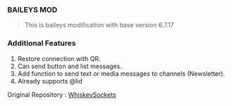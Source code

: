### BAILEYS MOD

> This is baileys modification with base version 6.7.17

### Additional Features

1. Restore connection with QR.
2. Can send button and list messages.
3. Add function to send text or media messages to channels (Newsletter).
4. Already supports @lid

Original Repository : [WhiskeySockets](https://github.com/whiskeySockets/Baileys/)